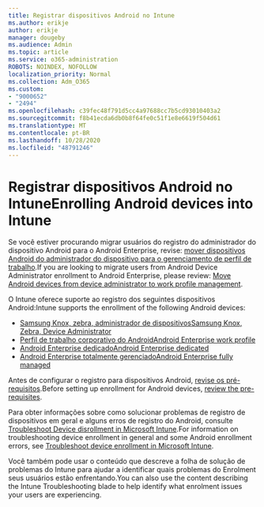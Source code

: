 ```yaml
---
title: Registrar dispositivos Android no Intune
ms.author: erikje
author: erikje
manager: dougeby
ms.audience: Admin
ms.topic: article
ms.service: o365-administration
ROBOTS: NOINDEX, NOFOLLOW
localization_priority: Normal
ms.collection: Adm_O365
ms.custom:
- "9000652"
- "2494"
ms.openlocfilehash: c39fec48f791d5cc4a97688cc7b5cd93010403a2
ms.sourcegitcommit: f8b41ecda6db0b8f64fe0c51f1e8e6619f504d61
ms.translationtype: MT
ms.contentlocale: pt-BR
ms.lasthandoff: 10/28/2020
ms.locfileid: "48791246"
---
```

# <a name="enrolling-android-devices-into-intune"></a><span data-ttu-id="2228f-102">Registrar dispositivos Android no Intune</span><span class="sxs-lookup"><span data-stu-id="2228f-102">Enrolling Android devices into Intune</span></span>

<span data-ttu-id="2228f-103">Se você estiver procurando migrar usuários do registro do administrador do dispositivo Android para o Android Enterprise, revise: [mover dispositivos Android do administrador do dispositivo para o gerenciamento de perfil de trabalho](https://docs.microsoft.com/mem/intune/enrollment/android-move-device-admin-work-profile).</span><span class="sxs-lookup"><span data-stu-id="2228f-103">If you are looking to migrate users from Android Device Administrator enrollment to Android Enterprise, please review: [Move Android devices from device administrator to work profile management](https://docs.microsoft.com/mem/intune/enrollment/android-move-device-admin-work-profile).</span></span>

<span data-ttu-id="2228f-104">O Intune oferece suporte ao registro dos seguintes dispositivos Android:</span><span class="sxs-lookup"><span data-stu-id="2228f-104">Intune supports the enrollment of the following Android devices:</span></span>  

- [<span data-ttu-id="2228f-105">Samsung Knox, zebra, administrador de dispositivos</span><span class="sxs-lookup"><span data-stu-id="2228f-105">Samsung Knox, Zebra, Device Administrator</span></span>](https://docs.microsoft.com/mem/intune/enrollment/android-enroll-device-administrator)
- [<span data-ttu-id="2228f-106">Perfil de trabalho corporativo do Android</span><span class="sxs-lookup"><span data-stu-id="2228f-106">Android Enterprise work profile</span></span>](https://docs.microsoft.com/mem/intune/enrollment/android-enterprise-overview)
- [<span data-ttu-id="2228f-107">Android Enterprise dedicado</span><span class="sxs-lookup"><span data-stu-id="2228f-107">Android Enterprise dedicated</span></span>](https://docs.microsoft.com/mem/intune/enrollment/android-dedicated-devices-fully-managed-enroll)
- [<span data-ttu-id="2228f-108">Android Enterprise totalmente gerenciado</span><span class="sxs-lookup"><span data-stu-id="2228f-108">Android Enterprise fully managed</span></span>](https://docs.microsoft.com/mem/intune/enrollment/android-fully-managed-enroll)

<span data-ttu-id="2228f-109">Antes de configurar o registro para dispositivos Android, [revise os pré-requisitos](https://docs.microsoft.com/intune/enrollment/android-enroll).</span><span class="sxs-lookup"><span data-stu-id="2228f-109">Before setting up enrollment for Android devices, [review the pre-requisites](https://docs.microsoft.com/intune/enrollment/android-enroll).</span></span>  

<span data-ttu-id="2228f-110">Para obter informações sobre como solucionar problemas de registro de dispositivos em geral e alguns erros de registro do Android, consulte [Troubleshoot Device disrollment in Microsoft Intune](https://docs.microsoft.com/mem/intune/enrollment/troubleshoot-android-enrollment).</span><span class="sxs-lookup"><span data-stu-id="2228f-110">For information on troubleshooting device enrollment in general and some Android enrollment errors, see [Troubleshoot device enrollment in Microsoft Intune](https://docs.microsoft.com/mem/intune/enrollment/troubleshoot-android-enrollment).</span></span>

<span data-ttu-id="2228f-111">Você também pode usar o conteúdo que descreve a folha de solução de problemas do Intune para ajudar a identificar quais problemas do Enrolment seus usuários estão enfrentando.</span><span class="sxs-lookup"><span data-stu-id="2228f-111">You can also use the content describing the Intune Troubleshooting blade to help identify what enrolment issues your users are experiencing.</span></span>
